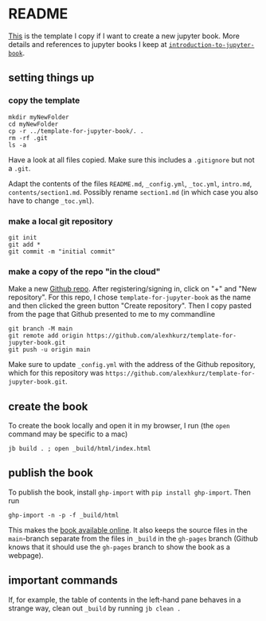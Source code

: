 # README

[This](https://github.com/alexhkurz/template-for-jupyter-book) is the template I copy if I want to create a new jupyter book. More details and references to jupyter books I keep at [`introduction-to-jupyter-book`](https://github.com/alexhkurz/introduction-to-jupyter-book.git).

## setting things up

### copy the template

```
mkdir myNewFolder
cd myNewFolder
cp -r ../template-for-jupyter-book/. .
rm -rf .git
ls -a
```

Have a look at all files copied. Make sure this includes a `.gitignore` but not a `.git`.

Adapt the contents of the files `README.md`, `_config.yml`, `_toc.yml`, `intro.md`, `contents/section1.md`. Possibly rename `section1.md` (in which case you also have to change `_toc.yml`).

### make a local git repository

```
git init
git add *
git commit -m "initial commit"
```

### make a copy of the repo "in the cloud"

Make a new [Github repo](https://github.com/). After registering/signing in, click on "+" and "New repository". For this repo, I chose `template-for-jupyter-book` as the name and then clicked the green button "Create repository". Then I copy pasted from the page that Github presented to me to my commandline

```
git branch -M main
git remote add origin https://github.com/alexhkurz/template-for-jupyter-book.git
git push -u origin main
```

Make sure to update `_config.yml` with the address of the Github repository, which for this repository was `https://github.com/alexhkurz/template-for-jupyter-book.git`.

## create the book

To create the book locally and open it in my browser, I run (the `open` command may be specific to a mac)

```
jb build . ; open _build/html/index.html
```

## publish the book

To publish the book, install `ghp-import` with `pip install ghp-import`. Then run 

```
ghp-import -n -p -f _build/html
```

This makes the [book available online](https://alexhkurz.github.io/template-for-jupyter-book). It also keeps the source files in the `main`-branch separate from the files in `_build` in the `gh-pages` branch (Github knows that it should use the `gh-pages` branch to show the book as a webpage).

## important commands

If, for example, the table of contents in the left-hand pane behaves in a strange way, clean out `_build` by running `jb clean .`

